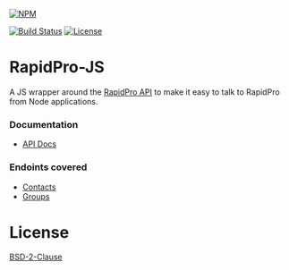 [![NPM](https://nodei.co/npm/rapidpro-js.png?downloads=true&downloadRank=true&stars=true)](https://nodei.co/npm/rapidpro-js/)

[![Build Status](https://travis-ci.org/onaio/rapidpro-js.svg?branch=master)](https://travis-ci.org/onaio/rapidpro-js)
[![License](https://img.shields.io/badge/License-BSD%202--Clause-orange.svg)](https://github.com/goodbotai/borq/blob/master/LICENSE)

# RapidPro-JS
A JS wrapper around the [RapidPro API](https://rapidpro.io/api/v2/) to
make it easy to talk to RapidPro from Node applications.

### Documentation
 * [API Docs](https://goodbotai.github.io/borq)

### Endoints covered
 * [Contacts](https://rapidpro.io/api/v2/contacts)
 * [Groups](https://rapidpro.io/api/v2/groups)

# License
[BSD-2-Clause](LICENSE)
